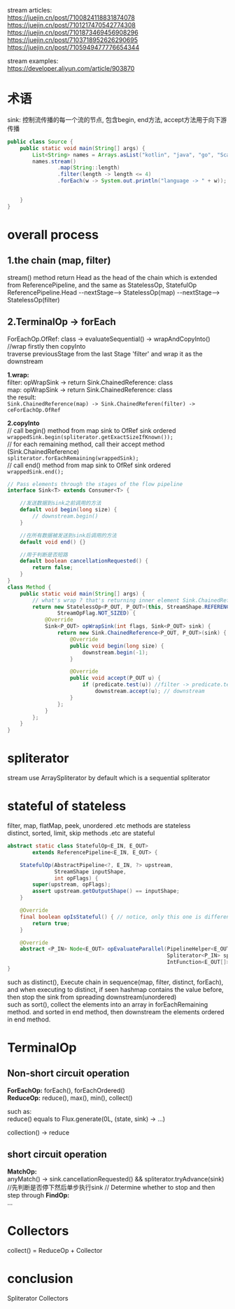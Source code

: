 stream articles:  
https://juejin.cn/post/7100824118831874078  
https://juejin.cn/post/7101217470542774308  
https://juejin.cn/post/7101873469456908296  
https://juejin.cn/post/7103718952626290695  
https://juejin.cn/post/7105949477776654344  

stream examples:  
https://developer.aliyun.com/article/903870  

# 术语
sink: 控制流传播的每一个流的节点, 包含begin, end方法, accept方法用于向下游传播    

```java
public class Source {
    public static void main(String[] args) {
        List<String> names = Arrays.asList("kotlin", "java", "go", "Scala", "Haskell");
        names.stream()
                .map(String::length)
                .filter(length -> length <= 4)
                .forEach(w -> System.out.println("language -> " + w));
        

    }
}
```
# overall process
## 1.the chain (map, filter)    
stream() method return Head as the head of the chain which is extended from ReferencePipeline, and the same as StatelessOp, StatefulOp  
ReferencePipeline.Head --nextStage--> StatelessOp(map) --nextStage--> StatelessOp(filter)  
 
## 2.TerminalOp -> forEach  
ForEachOp.OfRef: class -> evaluateSequential() -> wrapAndCopyInto() //wrap firstly then copyInto  
traverse previousStage from the last Stage 'filter' and wrap it as the downstream  
 
**1.wrap:**  
filter: opWrapSink -> return Sink.ChainedReference: class  
map: opWrapSink -> return Sink.ChainedReference: class  
the result:   
`Sink.ChainedReference(map) -> Sink.ChainedReferen(filter) -> ceForEachOp.OfRef`  

**2.copyInto**  
// call begin() method from map sink to OfRef sink ordered  
`wrappedSink.begin(spliterator.getExactSizeIfKnown());`  
// for each remaining method, call their accept method (Sink.ChainedReference)    
`spliterator.forEachRemaining(wrappedSink);`  
// call end() method from map sink to OfRef sink ordered  
`wrappedSink.end();`  

```java
// Pass elements through the stages of the flow pipeline  
interface Sink<T> extends Consumer<T> {

    //发送数据到sink之前调用的方法
    default void begin(long size) {
        // downstream.begin()  
    } 

    //在所有数据被发送到sink后调用的方法
    default void end() {}

    //用于判断是否短路
    default boolean cancellationRequested() {
        return false;
    }
}
class Method {
    public static void main(String[] args) {
        // what's wrap ? that's returning inner element Sink.ChainedReference
        return new StatelessOp<P_OUT, P_OUT>(this, StreamShape.REFERENCE,
                StreamOpFlag.NOT_SIZED) {
            @Override
            Sink<P_OUT> opWrapSink(int flags, Sink<P_OUT> sink) {
                return new Sink.ChainedReference<P_OUT, P_OUT>(sink) {
                    @Override
                    public void begin(long size) {
                        downstream.begin(-1);
                    }

                    @Override
                    public void accept(P_OUT u) {
                        if (predicate.test(u)) //filter -> predicate.test() and map -> function.apply()
                            downstream.accept(u); // downstream
                    }
                };
            }
        };
    }
}
```

# spliterator
stream use ArraySpliterator by default which is a sequential spliterator  

# stateful of stateless
filter, map, flatMap, peek, unordered .etc methods are stateless  
distinct, sorted, limit, skip methods .etc are stateful  
```java
abstract static class StatefulOp<E_IN, E_OUT>
        extends ReferencePipeline<E_IN, E_OUT> {

    StatefulOp(AbstractPipeline<?, E_IN, ?> upstream,
               StreamShape inputShape,
               int opFlags) {
        super(upstream, opFlags);
        assert upstream.getOutputShape() == inputShape;
    }

    @Override
    final boolean opIsStateful() { // notice, only this one is different
        return true;
    }

    @Override
    abstract <P_IN> Node<E_OUT> opEvaluateParallel(PipelineHelper<E_OUT> helper,
                                                   Spliterator<P_IN> spliterator,
                                                   IntFunction<E_OUT[]> generator);
}
```
such as distinct(), Execute chain in sequence(map, filter, distinct, forEach), and when executing to distinct, if seen hashmap contains the value before, then stop the sink from spreading downstream(unordered)  
such as sort(), collect the elements into an array in forEachRemaining method. and sorted in end method, then downstream the elements ordered in end method.

# TerminalOp
## Non-short circuit operation
**ForEachOp:** forEach(), forEachOrdered()   
**ReduceOp:** reduce(), max(), min(), collect()    

such as:  
reduce() equals to Flux.generate(0L, (state, sink) -> ...)  

collection() -> reduce  
## short circuit operation
**MatchOp:**  
anyMatch() -> sink.cancellationRequested() && spliterator.tryAdvance(sink) //先判断是否停下然后单步执行sink
// Determine whether to stop and then step through
**FindOp:**  
...

# Collectors
collect() = ReduceOp + Collector

# conclusion
Spliterator
Collectors